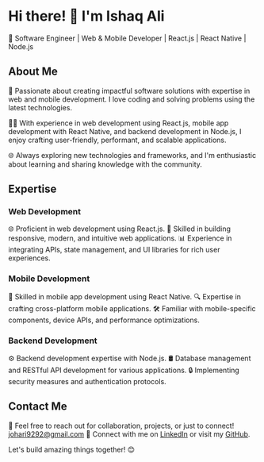 # Hi there! 👋 I'm Ishaq Ali

🚀 Software Engineer | Web & Mobile Developer | React.js | React Native | Node.js

## About Me

🌟 Passionate about creating impactful software solutions with expertise in web and mobile development. I love coding and solving problems using the latest technologies.

👨‍💻 With experience in web development using React.js, mobile app development with React Native, and backend development in Node.js, I enjoy crafting user-friendly, performant, and scalable applications.

🌐 Always exploring new technologies and frameworks, and I'm enthusiastic about learning and sharing knowledge with the community.

## Expertise

### Web Development

🌐 Proficient in web development using React.js.
🔧 Skilled in building responsive, modern, and intuitive web applications.
📊 Experience in integrating APIs, state management, and UI libraries for rich user experiences.

### Mobile Development

📱 Skilled in mobile app development using React Native.
🔍 Expertise in crafting cross-platform mobile applications.
🛠️ Familiar with mobile-specific components, device APIs, and performance optimizations.

### Backend Development

⚙️ Backend development expertise with Node.js.
🛢️ Database management and RESTful API development for various applications.
🔒 Implementing security measures and authentication protocols.

## Contact Me

📧 Feel free to reach out for collaboration, projects, or just to connect! johari9292@gmail.com
🔗 Connect with me on [LinkedIn](https://www.linkedin.com/in/ishaq-ali-johari/) or visit my [GitHub]( https://github.com/johari9292).

Let's build amazing things together! 😊
